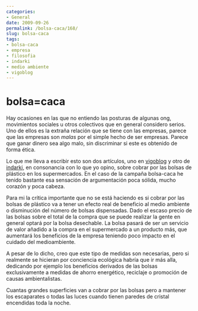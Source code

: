 ```yaml
---
categories:
- General
date: 2009-09-26
permalink: /bolsa-caca/168/
slug: bolsa-caca
tags:
- bolsa-caca
- empresa
- filosofia
- indarki
- medio ambiente
- vigoblog
---
```


# bolsa=caca

Hay ocasiones en las que no entiendo las posturas de algunas ong, movimientos sociales u otros colectivos que en general considero serios. Uno de ellos es la extraña relación que se tiene con las empresas, parece que las empresas son *malas* por el simple hecho de ser empresas. Parece que ganar dinero sea algo malo, sin discriminar si este es obtenido de forma ética.

Lo que me lleva a escribir esto son dos artículos, uno en [ vigoblog](http://vigoblog.blogspot.com/2009/09/bolsa-caca.html) y otro de [indarki](http://indarki.blogia.com/2009/090201-con-la-bolsa-tapando-la-cabeza....php), en consonancia con lo que yo opino, sobre cobrar por las bolsas de plástico en los supermercados. En el caso de la campaña bolsa-caca he tenido bastante esa sensación de argumentación poca sólida, mucho corazón y poca cabeza.

Para mi la crítica importante que no se está haciendo es si cobrar por las bolsas de plástico va a tener un efecto real de beneficio al medio ambiente o disminución del número de bolsas dispensadas. Dado el escaso precio de las bolsas sobre el total de la compra que se puede realizar la gente en general optará por la bolsa desechable. La bolsa pasará de ser un servicio de valor añadido a la compra en el supermercado a un producto más, que aumentará los beneficios de la empresa teniendo poco impacto en el cuidado del medioambiente.

A pesar de lo dicho, creo que este tipo de medidas son necesarias, pero si realmente se hicieran por conciencia ecológica habría que ir más alla, dedicando por ejemplo los beneficios derivados de las bolsas exclusivamente a medidas de ahorro energético, reciclaje o promoción de causas ambientalistas.

Cuantas grandes superficies van a cobrar por las bolsas pero a mantener los escaparates o todas las luces cuando tienen paredes de cristal encendidas toda la noche.
